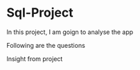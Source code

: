 # Sql-Project


In this project, I am goign to analyse the app




Following are the questions 




Insight from project 
